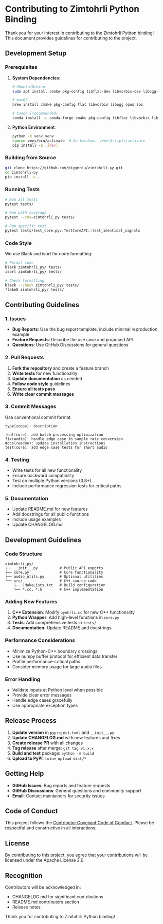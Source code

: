 # Contributing to Zimtohrli Python Binding

Thank you for your interest in contributing to the Zimtohrli Python binding! This document provides guidelines for contributing to the project.

## Development Setup

### Prerequisites

1. **System Dependencies**:
   ```bash
   # Ubuntu/Debian
   sudo apt install cmake pkg-config libflac-dev libvorbis-dev libogg-dev libopus-dev libsoxr-dev
   
   # macOS
   brew install cmake pkg-config flac libvorbis libogg opus sox
   
   # Conda (recommended)
   conda install -c conda-forge cmake pkg-config libflac libvorbis libogg libopus soxr
   ```

2. **Python Environment**:
   ```bash
   python -m venv venv
   source venv/bin/activate  # On Windows: venv\Scripts\activate
   pip install -e .[dev]
   ```

### Building from Source

```bash
git clone https://github.com/diggerdu/zimtohrli-py.git
cd zimtohrli-py
pip install -e .
```

### Running Tests

```bash
# Run all tests
pytest tests/

# Run with coverage
pytest --cov=zimtohrli_py tests/

# Run specific test
pytest tests/test_core.py::TestCoreAPI::test_identical_signals
```

### Code Style

We use Black and isort for code formatting:

```bash
# Format code
black zimtohrli_py/ tests/
isort zimtohrli_py/ tests/

# Check formatting
black --check zimtohrli_py/ tests/
flake8 zimtohrli_py/ tests/
```

## Contributing Guidelines

### 1. Issues

- **Bug Reports**: Use the bug report template, include minimal reproduction example
- **Feature Requests**: Describe the use case and proposed API
- **Questions**: Use GitHub Discussions for general questions

### 2. Pull Requests

1. **Fork the repository** and create a feature branch
2. **Write tests** for new functionality
3. **Update documentation** as needed
4. **Follow code style** guidelines
5. **Ensure all tests pass**
6. **Write clear commit messages**

### 3. Commit Messages

Use conventional commit format:
```
type(scope): description

feat(core): add batch processing optimization
fix(audio): handle edge case in sample rate conversion
docs(readme): update installation instructions
test(core): add edge case tests for short audio
```

### 4. Testing

- Write tests for all new functionality
- Ensure backward compatibility
- Test on multiple Python versions (3.8+)
- Include performance regression tests for critical paths

### 5. Documentation

- Update README.md for new features
- Add docstrings for all public functions
- Include usage examples
- Update CHANGELOG.md

## Development Guidelines

### Code Structure

```
zimtohrli_py/
├── __init__.py          # Public API exports
├── core.py              # Core functionality
├── audio_utils.py       # Optional utilities
└── src/                 # C++ source code
    ├── CMakeLists.txt   # Build configuration
    └── *.cc, *.h        # C++ implementation
```

### Adding New Features

1. **C++ Extension**: Modify `pyohrli.cc` for new C++ functionality
2. **Python Wrapper**: Add high-level functions in `core.py`
3. **Tests**: Add comprehensive tests in `tests/`
4. **Documentation**: Update README and docstrings

### Performance Considerations

- Minimize Python-C++ boundary crossings
- Use numpy buffer protocol for efficient data transfer
- Profile performance-critical paths
- Consider memory usage for large audio files

### Error Handling

- Validate inputs at Python level when possible
- Provide clear error messages
- Handle edge cases gracefully
- Use appropriate exception types

## Release Process

1. **Update version** in `pyproject.toml` and `__init__.py`
2. **Update CHANGELOG.md** with new features and fixes
3. **Create release PR** with all changes
4. **Tag release** after merge: `git tag v1.x.x`
5. **Build and test** package: `python -m build`
6. **Upload to PyPI**: `twine upload dist/*`

## Getting Help

- **GitHub Issues**: Bug reports and feature requests
- **GitHub Discussions**: General questions and community support
- **Email**: Contact maintainers for security issues

## Code of Conduct

This project follows the [Contributor Covenant Code of Conduct](https://www.contributor-covenant.org/). Please be respectful and constructive in all interactions.

## License

By contributing to this project, you agree that your contributions will be licensed under the Apache License 2.0.

## Recognition

Contributors will be acknowledged in:
- CHANGELOG.md for significant contributions
- README.md contributors section
- Release notes

Thank you for contributing to Zimtohrli Python binding!